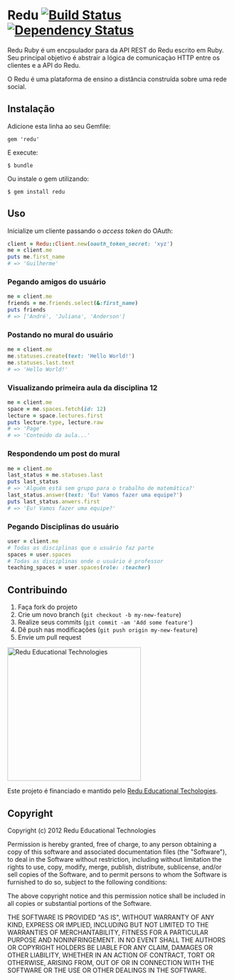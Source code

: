 # Redu [![Build Status](https://travis-ci.org/redu/redu-ruby.png?branch=master)](https://travis-ci.org/redu/redu-ruby) [![Dependency Status](https://gemnasium.com/redu/redu-ruby.png)](https://gemnasium.com/redu/redu-ruby)

Redu Ruby é um encpsulador para da API REST do Redu escrito em Ruby. Seu principal objetivo é abstrair a lógica de comunicaçào HTTP entre os clientes e a API do Redu.

O Redu é uma plataforma de ensino a distância construída sobre uma rede social.

## Instalação

Adicione esta linha ao seu Gemfile:

    gem 'redu'

E execute:

    $ bundle

Ou instale o gem utilizando:

    $ gem install redu

## Uso

Inicialize um cliente passando o *access token* do OAuth:

```ruby
client = Redu::Client.new(oauth_token_secret: 'xyz')
me = client.me
puts me.first_name
# => 'Guilherme'
```

### Pegando amigos do usuário

```ruby
me = client.me
friends = me.friends.select(&:first_name)
puts friends
# => ['André', 'Juliana', 'Anderson']
```

### Postando no mural do usuário

```ruby
me = client.me
me.statuses.create(text: 'Hello World!')
me.statuses.last.text
# => 'Hello World!'
```

### Visualizando primeira aula da disciplina 12

```ruby
me = client.me
space = me.spaces.fetch(id: 12)
lecture = space.lectures.first
puts lecture.type, lecture.raw
# => 'Page'
# => 'Conteúdo da aula...'
```

### Respondendo um post do mural

```ruby
me = client.me
last_status = me.statuses.last
puts last_status
# => 'Alguém está sem grupo para o trabalho de matemática?'
last_status.answer(text: 'Eu! Vamos fazer uma equipe?')
puts last_status.anwers.first
# => 'Eu! Vamos fazer uma equipe?'
```

### Pegando Disciplinas do usuário

```ruby
user = client.me
# Todas as disciplinas que o usuário faz parte
spaces = user.spaces
# Todas as disciplinas onde o usuário é professor
teaching_spaces = user.spaces(role: :teacher)
```

## Contribuindo

1. Faça fork do projeto
2. Crie um novo branch (`git checkout -b my-new-feature`)
3. Realize seus commits (`git commit -am 'Add some feature'`)
4. Dê push nas modificações (`git push origin my-new-feature`)
5. Envie um pull request

<img src="https://github.com/downloads/redu/redupy/redutech-marca.png" alt="Redu Educational Technologies" width="300">

Este projeto é financiado e mantido pelo [Redu Educational Techologies](http://tech.redu.com.br).

## Copyright

Copyright (c) 2012 Redu Educational Technologies

Permission is hereby granted, free of charge, to any person obtaining a copy of this software and associated documentation files (the "Software"), to deal in the Software without restriction, including without limitation the rights to use, copy, modify, merge, publish, distribute, sublicense, and/or sell copies of the Software, and to permit persons to whom the Software is furnished to do so, subject to the following conditions:

The above copyright notice and this permission notice shall be included in all copies or substantial portions of the Software.

THE SOFTWARE IS PROVIDED "AS IS", WITHOUT WARRANTY OF ANY KIND, EXPRESS OR IMPLIED, INCLUDING BUT NOT LIMITED TO THE WARRANTIES OF MERCHANTABILITY, FITNESS FOR A PARTICULAR PURPOSE AND NONINFRINGEMENT. IN NO EVENT SHALL THE AUTHORS OR COPYRIGHT HOLDERS BE LIABLE FOR ANY CLAIM, DAMAGES OR OTHER LIABILITY, WHETHER IN AN ACTION OF CONTRACT, TORT OR OTHERWISE, ARISING FROM, OUT OF OR IN CONNECTION WITH THE SOFTWARE OR THE USE OR OTHER DEALINGS IN THE SOFTWARE.
